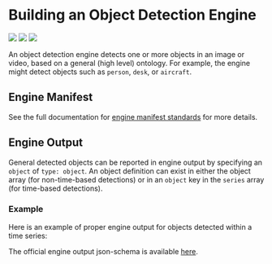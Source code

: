 # Building an Object Detection Engine

![](badge/API/Yes/green)
![](badge/Search/No/red)
![](badge/UI/Partial/yellow)

An object detection engine detects one or more objects in an image or video, based on a general (high level) ontology.
For example, the engine might detect objects such as `person`, `desk`, or `aircraft`.

## Engine Manifest

<!-- TODO
Here is a minimal example `manifest.json` that could apply to an object detection engine:
-->

<!--TODO: Define [](manifest.example.json ':include :type=code json')-->

See the full documentation for [engine manifest standards](/developer/engines/standards/engine-manifest/) for more details.

<!-- ## Engine Input -->

<!-- TODO -->

## Engine Output

General detected objects can be reported in engine output by specifying an `object` of `type: object`.
An object definition can exist in either the object array (for non-time-based detections)
or in an `object` key in the `series` array (for time-based detections).

### Example

Here is an example of proper engine output for objects detected within a time series:

[](vtn-standard-series.example.json ':include :type=code json')

<!-- TODO: Add an example for objects outside a time series -->

The official engine output json-schema is available
[here](/schemas/vtn-standard/object.json ':ignore').

